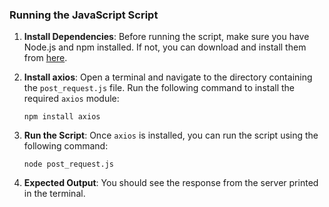 
### Running the JavaScript Script

1.  **Install Dependencies**: Before running the script, make sure you have Node.js and npm installed. If not, you can download and install them from [here](https://nodejs.org/).
    
2.  **Install axios**: Open a terminal and navigate to the directory containing the `post_request.js` file. Run the following command to install the required `axios` module:
    
    `npm install axios` 
    
3.  **Run the Script**: Once `axios` is installed, you can run the script using the following command:
    
    `node post_request.js` 
    
4.  **Expected Output**: You should see the response from the server printed in the terminal.
